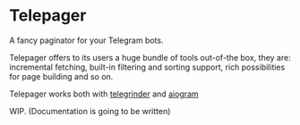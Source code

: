 # Telepager

A fancy paginator for your Telegram bots.

Telepager offers to its users a huge bundle of tools out-of-the box, they are: incremental fetching, built-in filtering and sorting support, rich possibilities for page building and so on.

Telepager works both with [telegrinder](https://github.com/timoniq/telegrinder) and [aiogram](https://github.com/aiogram/aiogram)


WIP.
(Documentation is going to be written)

